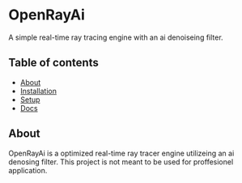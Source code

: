 # OpenRayAi 

A simple real-time ray tracing engine with an ai denoiseing filter. 

## Table of contents
* [About](#about)
* [Installation](#installation)
* [Setup](#setup)
* [Docs](#docs)

## About
OpenRayAi is a optimized real-time ray tracer engine utilizeing an ai denosing filter.
This project is not meant to be used for proffesionel application.
